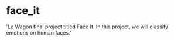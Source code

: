 # face_it
'Le Wagon final project titled Face It. In this project, we will classify emotions on human faces.'
